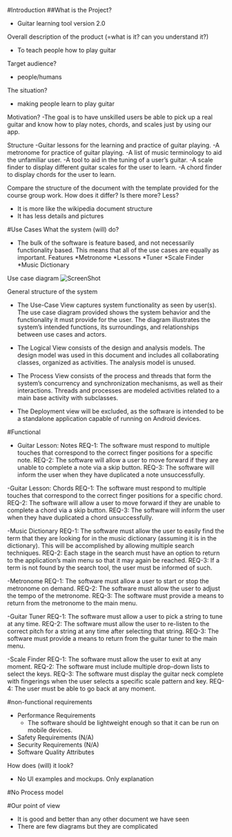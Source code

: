 #Introduction
##What is the Project?

- Guitar learning tool version 2.0

Overall description of the product (=what is it? can you understand it?)
- To teach people how to play guitar

Target audience?
- people/humans

The situation?
- making people learn to play guitar

Motivation?
-The goal is to have unskilled users be able to pick up a 
 real guitar and know how to play notes, chords, and scales
 just by using our app.

Structure
-Guitar lessons for the learning and practice of guitar playing.
-A metronome for practice of guitar playing.
-A list of music terminology to aid the unfamiliar user.
-A tool to aid in the tuning of a user’s guitar.
-A scale finder to display different guitar scales for the user to learn.
-A chord finder to display chords for the user to learn.

Compare the structure of the document with the template provided for the course group work. 
How does it differ? Is there more? Less? 
- It is more like the wikipedia document structure
- It has less details and pictures


#Use Cases
What the system (will) do?
- The bulk of the software is feature based, and not necessarily functionality based. 
This means that all of the use cases are equally as important.
Features
  *Metronome 
  *Lessons
  *Tuner
  *Scale Finder
  *Music Dictionary
  
  
Use case diagram
![ScreenShot](https://users.metropolia.fi/~jeremyk/SoftEng/UC1.jpg)


General structure of the system
- The Use-Case View captures system functionality as seen by user(s).
The use case diagram provided shows the system behavior and the functionality it 
must provide for the user. The diagram illustrates the system’s intended functions, its surroundings,
and relationships between use cases and actors.

- The Logical View consists of the design and analysis models. 
The design model was used in this document and includes all collaborating 
classes, organized as activities. The analysis model is unused.

- The Process View consists of the process and threads that form the 
system’s concurrency and synchronization mechanisms, as well as their interactions. 
Threads and processes are modeled activities related to a main base activity with subclasses.

- The Deployment view will be excluded, as the software is intended 
to be a standalone application capable of running on Android devices.
 

#Functional 
- Guitar Lesson: Notes
REQ-1: The software must respond to multiple touches that correspond to the 
      correct finger positions for a specific note.
REQ-2: The software will allow a user to move forward if they are unable to complete a note via a skip button.
REQ-3: The software will inform the user when they have duplicated a note unsuccessfully.

-Guitar Lesson: Chords
REQ-1: The software must respond to multiple touches that correspond to the correct finger 
    positions for a specific chord.
REQ-2: The software will allow a user to move forward if they are unable to complete a chord via a skip button.
REQ-3: The software will inform the user when they have duplicated a chord unsuccessfully.

-Music Dictionary
REQ-1: The software must allow the user to easily find the term that they are looking for in the music dictionary (assuming it is in the dictionary). This will be accomplished by allowing multiple search techniques.
REQ-2: Each stage in the search must have an option to return to the application’s
  main menu so that it may again be reached.
REQ-3: If a term is not found by the search tool, the user must be informed of such.

-Metronome
REQ-1: The software must allow a user to start or stop the metronome on demand. 
REQ-2: The software must allow the user to adjust the tempo of the metronome.
REQ-3: The software must provide a means to return from the metronome to the main menu.

-Guitar Tuner
REQ-1: The software must allow a user to pick a string to tune at any time.
REQ-2: The software must allow the user to re-listen to the correct pitch for a string at 
  any time after selecting that string.
REQ-3: The software must provide a means to return from the guitar tuner to the main menu.


-Scale Finder
REQ-1: The software must allow the user to exit at any moment.
REQ-2: The software must include multiple drop-down lists to select the keys.
REQ-3: The software must display the guitar neck complete with fingerings when the user selects a specific scale pattern and key.
REQ-4: The user must be able to go back at any moment.

#non-functional requirements
- Performance Requirements
  * The software should be lightweight enough so that it can be run on mobile devices.
- Safety Requirements (N/A)
- Security Requirements (N/A)
- Software Quality Attributes


How does (will) it look?
- No UI examples and mockups. Only explanation

#No Process model

#Our point of view
- It is good and better than any other document we have seen
- There are few diagrams but they are complicated

